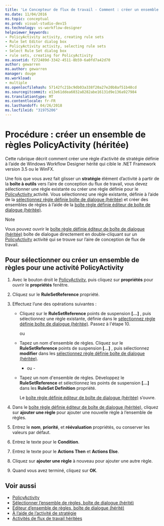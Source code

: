 ```yaml
---
title: 'Le Concepteur de flux de travail - Comment : créer un ensemble de règles PolicyActivity (héritée)'
ms.date: 11/04/2016
ms.topic: conceptual
ms.prod: visual-studio-dev15
ms.technology: vs-workflow-designer
helpviewer_keywords:
- PolicyActivity activity, creating rule sets
- Rule Set Editor dialog box
- PolicyActivity activity, selecting rule sets
- Select Rule Set dialog box
- rule sets, creating for PolicyActivity
ms.assetid: f272489d-3342-4511-8b59-6a0fd7a42d70
author: gewarren
ms.author: gewarren
manager: douge
ms.workload:
- multiple
ms.openlocfilehash: 57142fc21bc9db03a338f20a27e20b8af51b48cd
ms.sourcegitcommit: e13e61ddea6032a8282abe16131d9e136a927984
ms.translationtype: MT
ms.contentlocale: fr-FR
ms.lasthandoff: 04/26/2018
ms.locfileid: "31975206"
---
```

# <a name="how-to-create-a-policyactivity-rule-set-legacy"></a>Procédure : créer un ensemble de règles PolicyActivity (héritée)

Cette rubrique décrit comment créer une règle d’activité de stratégie définie à l’aide de Windows Workflow Designer hérité qui cible le .NET Framework version 3.5 ou le WinFX.

 Une fois que vous avez fait glisser un **stratégie** élément d’activité à partir de la **boîte à outils** vers l’aire de conception du flux de travail, vous devez sélectionner une règle existante ou créer une règle définie pour le [PolicyActivity ](http://go.microsoft.com/fwlink?LinkID=65019) activité. Vous sélectionnez une règle existante, définie à l’aide de la [sélectionnez règle définie boîte de dialogue (héritée)](../workflow-designer/select-rule-set-dialog-box-legacy.md) et créer des ensembles de règles à l’aide de la [boîte règle définie éditeur de boîte de dialogue (héritée)](../workflow-designer/rule-set-editor-dialog-box-legacy.md).

> [!NOTE]
> Vous pouvez ouvrir le [boîte règle définie éditeur de boîte de dialogue (héritée)](../workflow-designer/rule-set-editor-dialog-box-legacy.md) boîte de dialogue directement en double-cliquant sur un [PolicyActivity](http://go.microsoft.com/fwlink?LinkID=65019) activité qui se trouve sur l’aire de conception de flux de travail.

## <a name="to-select-or-create-a-rule-set-for-a-policyactivity-activity"></a>Pour sélectionner ou créer un ensemble de règles pour une activité PolicyActivity

1.  Avec le bouton droit le [PolicyActivity](http://go.microsoft.com/fwlink?LinkID=65019), puis cliquez sur **propriétés** pour ouvrir le **propriétés** fenêtre.

2.  Cliquez sur le **RuleSetReference** propriété.

3.  Effectuez l’une des opérations suivantes :

    -   Cliquez sur le **RuleSetReference** points de suspension **[...]** , puis sélectionnez une règle existante, définie dans le [sélectionnez règle définie boîte de dialogue (héritée)](../workflow-designer/select-rule-set-dialog-box-legacy.md). Passez à l'étape 10.

         ou

    -   Tapez un nom d'ensemble de règles. Cliquez sur le **RuleSetReference** points de suspension **[...]** , puis sélectionnez **modifier** dans les [sélectionnez règle définie boîte de dialogue (héritée)](../workflow-designer/select-rule-set-dialog-box-legacy.md).

         - ou -

    -   Tapez un nom d'ensemble de règles. Développez le **RuleSetReference** et sélectionnez les points de suspension **[...]**  dans les **RuleSet Definition** propriété.

         Le [boîte règle définie éditeur de boîte de dialogue (héritée)](../workflow-designer/rule-set-editor-dialog-box-legacy.md) s’ouvre.

4.  Dans le [boîte règle définie éditeur de boîte de dialogue (héritée)](../workflow-designer/rule-set-editor-dialog-box-legacy.md), cliquez sur **ajouter une règle** pour ajouter une nouvelle règle à l’ensemble de règles.

5.  Entrez le **nom**, **priorité**, et **réévaluation** propriétés, ou conserver les valeurs par défaut.

6.  Entrez le texte pour le **Condition**.

7.  Entrez le texte pour le **Actions Then** et **Actions Else**.

8.  Cliquez sur **ajouter une règle** à nouveau pour ajouter une autre règle.

9. Quand vous avez terminé, cliquez sur **OK**.

## <a name="see-also"></a>Voir aussi

- [PolicyActivity](http://go.microsoft.com/fwlink?LinkID=65019)
- [Sélectionner l’ensemble de règles, boîte de dialogue (hérité)](../workflow-designer/select-rule-set-dialog-box-legacy.md)
- [Éditeur d’ensemble de règles, boîte de dialogue (hérité)](../workflow-designer/rule-set-editor-dialog-box-legacy.md)
- [À l’aide de l’activité de stratégie](http://go.microsoft.com/fwlink?LinkID=65004)
- [Activités de flux de travail héritées](../workflow-designer/legacy-workflow-activities.md)